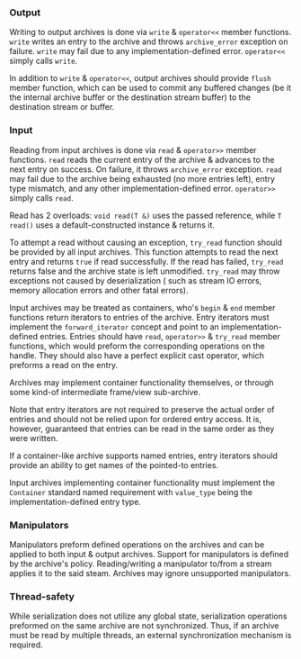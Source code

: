 ### Output

Writing to output archives is done via `write` & `operator<<` member functions. `write` writes an entry to the archive
and throws `archive_error` exception on failure. `write` may fail due to any implementation-defined error. `operator<<`
simply calls `write`.

In addition to `write` & `operator<<`, output archives should provide `flush` member function, which can be used to
commit any buffered changes (be it the internal archive buffer or the destination stream buffer) to the destination
stream or buffer.

### Input

Reading from input archives is done via `read` & `operator>>` member functions. `read` reads the current entry of the
archive & advances to the next entry on success. On failure, it throws `archive_error` exception. `read` may fail due to
the archive being exhausted (no more entries left), entry type mismatch, and any other implementation-defined
error. `operator>>` simply calls `read`.

Read has 2 overloads: `void read(T &)` uses the passed reference, while `T read()` uses a default-constructed instance &
returns it.

To attempt a read without causing an exception, `try_read` function should be provided by all input archives. This
function attempts to read the next entry and returns `true` if read successfully. If the read has failed, `try_read`
returns false and the archive state is left unmodified. `try_read` may throw exceptions not caused by deserialization (
such as stream IO errors, memory allocation errors and other fatal errors).

Input archives may be treated as containers, who's `begin` & `end` member functions return iterators to entries of the
archive. Entry iterators must implement the `forward_iterator` concept and point to an implementation-defined entries.
Entries should have `read`, `operator>>` & `try_read` member functions, which would preform the corresponding operations
on the handle. They should also have a perfect explicit cast operator, which preforms a read on the entry.

Archives may implement container functionality themselves, or through some kind-of intermediate frame/view sub-archive.

Note that entry iterators are not required to preserve the actual order of entries and should not be relied upon for
ordered entry access. It is, however, guaranteed that entries can be read in the same order as they were written.

If a container-like archive supports named entries, entry iterators should provide an ability to get names of the
pointed-to entries.

Input archives implementing container functionality must implement the `Container` standard named requirement
with `value_type` being the implementation-defined entry type.

### Manipulators

Manipulators preform defined operations on the archives and can be applied to both input & output archives. Support for
manipulators is defined by the archive's policy. Reading/writing a manipulator to/from a stream applies it to the said
steam. Archives may ignore unsupported manipulators.

### Thread-safety

While serialization does not utilize any global state, serialization operations preformed on the same archive are not
synchronized. Thus, if an archive must be read by multiple threads, an external synchronization mechanism is required.